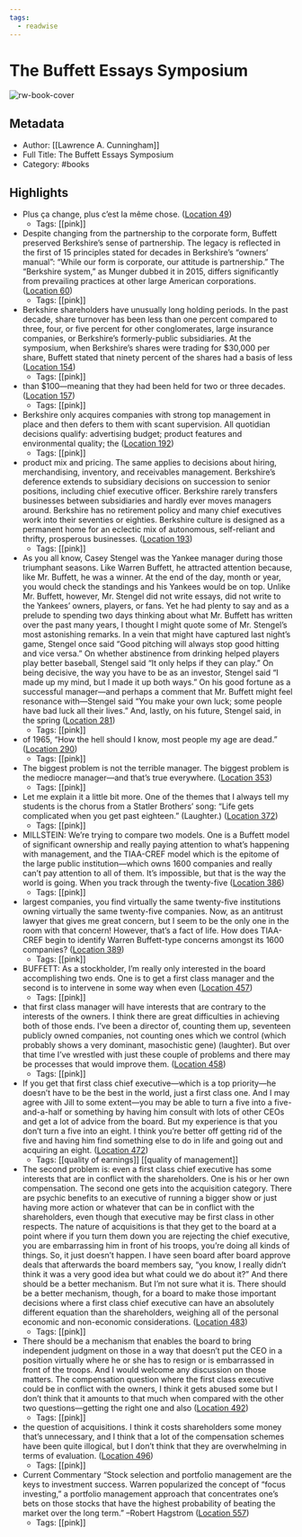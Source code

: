 ```yaml
---
tags:
  - readwise
---
```


# The Buffett Essays Symposium

![rw-book-cover](https://images-na.ssl-images-amazon.com/images/I/51xpLmTabyL._SL200_.jpg)

## Metadata
- Author: [[Lawrence A. Cunningham]]
- Full Title: The Buffett Essays Symposium
- Category: #books

## Highlights
- Plus ça change, plus c’est la même chose. ([Location 49](https://readwise.io/to_kindle?action=open&asin=B01DNY17FG&location=49))
    - Tags: [[pink]] 
- Despite changing from the partnership to the corporate form, Buffett preserved Berkshire’s sense of partnership. The legacy is reflected in the first of 15 principles stated for decades in Berkshire’s “owners’ manual”: “While our form is corporate, our attitude is partnership.” The “Berkshire system,” as Munger dubbed it in 2015, differs significantly from prevailing practices at other large American corporations. ([Location 60](https://readwise.io/to_kindle?action=open&asin=B01DNY17FG&location=60))
    - Tags: [[pink]] 
- Berkshire shareholders have unusually long holding periods. In the past decade, share turnover has been less than one percent compared to three, four, or five percent for other conglomerates, large insurance companies, or Berkshire’s formerly-public subsidiaries. At the symposium, when Berkshire’s shares were trading for $30,000 per share, Buffett stated that ninety percent of the shares had a basis of less ([Location 154](https://readwise.io/to_kindle?action=open&asin=B01DNY17FG&location=154))
    - Tags: [[pink]] 
- than $100—meaning that they had been held for two or three decades. ([Location 157](https://readwise.io/to_kindle?action=open&asin=B01DNY17FG&location=157))
    - Tags: [[pink]] 
- Berkshire only acquires companies with strong top management in place and then defers to them with scant supervision. All quotidian decisions qualify: advertising budget; product features and environmental quality; the ([Location 192](https://readwise.io/to_kindle?action=open&asin=B01DNY17FG&location=192))
    - Tags: [[pink]] 
- product mix and pricing. The same applies to decisions about hiring, merchandising, inventory, and receivables management. Berkshire’s deference extends to subsidiary decisions on succession to senior positions, including chief executive officer. Berkshire rarely transfers businesses between subsidiaries and hardly ever moves managers around. Berkshire has no retirement policy and many chief executives work into their seventies or eighties. Berkshire culture is designed as a permanent home for an eclectic mix of autonomous, self-reliant and thrifty, prosperous businesses. ([Location 193](https://readwise.io/to_kindle?action=open&asin=B01DNY17FG&location=193))
    - Tags: [[pink]] 
- As you all know, Casey Stengel was the Yankee manager during those triumphant seasons. Like Warren Buffett, he attracted attention because, like Mr. Buffett, he was a winner. At the end of the day, month or year, you would check the standings and his Yankees would be on top. Unlike Mr. Buffett, however, Mr. Stengel did not write essays, did not write to the Yankees’ owners, players, or fans. Yet he had plenty to say and as a prelude to spending two days thinking about what Mr. Buffett has written over the past many years, I thought I might quote some of Mr. Stengel’s most astonishing remarks. In a vein that might have captured last night’s game, Stengel once said “Good pitching will always stop good hitting and vice versa.” On whether abstinence from drinking helped players play better baseball, Stengel said “It only helps if they can play.” On being decisive, the way you have to be as an investor, Stengel said “I made up my mind, but I made it up both ways.” On his good fortune as a successful manager—and perhaps a comment that Mr. Buffett might feel resonance with—Stengel said “You make your own luck; some people have bad luck all their lives.” And, lastly, on his future, Stengel said, in the spring ([Location 281](https://readwise.io/to_kindle?action=open&asin=B01DNY17FG&location=281))
    - Tags: [[pink]] 
- of 1965, “How the hell should I know, most people my age are dead.” ([Location 290](https://readwise.io/to_kindle?action=open&asin=B01DNY17FG&location=290))
    - Tags: [[pink]] 
- The biggest problem is not the terrible manager. The biggest problem is the mediocre manager—and that’s true everywhere. ([Location 353](https://readwise.io/to_kindle?action=open&asin=B01DNY17FG&location=353))
    - Tags: [[pink]] 
- Let me explain it a little bit more. One of the themes that I always tell my students is the chorus from a Statler Brothers’ song: “Life gets complicated when you get past eighteen.” (Laughter.) ([Location 372](https://readwise.io/to_kindle?action=open&asin=B01DNY17FG&location=372))
    - Tags: [[pink]] 
- MILLSTEIN: We’re trying to compare two models. One is a Buffett model of significant ownership and really paying attention to what’s happening with management, and the TIAA-CREF model which is the epitome of the large public institution—which owns 1600 companies and really can’t pay attention to all of them. It’s impossible, but that is the way the world is going. When you track through the twenty-five ([Location 386](https://readwise.io/to_kindle?action=open&asin=B01DNY17FG&location=386))
    - Tags: [[pink]] 
- largest companies, you find virtually the same twenty-five institutions owning virtually the same twenty-five companies. Now, as an antitrust lawyer that gives me great concern, but I seem to be the only one in the room with that concern! However, that’s a fact of life. How does TIAA-CREF begin to identify Warren Buffett-type concerns amongst its 1600 companies? ([Location 389](https://readwise.io/to_kindle?action=open&asin=B01DNY17FG&location=389))
    - Tags: [[pink]] 
- BUFFETT: As a stockholder, I’m really only interested in the board accomplishing two ends. One is to get a first class manager and the second is to intervene in some way when even ([Location 457](https://readwise.io/to_kindle?action=open&asin=B01DNY17FG&location=457))
    - Tags: [[pink]] 
- that first class manager will have interests that are contrary to the interests of the owners. I think there are great difficulties in achieving both of those ends. I’ve been a director of, counting them up, seventeen publicly owned companies, not counting ones which we control (which probably shows a very dominant, masochistic gene) (laughter). But over that time I’ve wrestled with just these couple of problems and there may be processes that would improve them. ([Location 458](https://readwise.io/to_kindle?action=open&asin=B01DNY17FG&location=458))
    - Tags: [[pink]] 
- If you get that first class chief executive—which is a top priority—he doesn’t have to be the best in the world, just a first class one. And I may agree with Jill to some extent—you may be able to turn a five into a five-and-a-half or something by having him consult with lots of other CEOs and get a lot of advice from the board. But my experience is that you don’t turn a five into an eight. I think you’re better off getting rid of the five and having him find something else to do in life and going out and acquiring an eight. ([Location 472](https://readwise.io/to_kindle?action=open&asin=B01DNY17FG&location=472))
    - Tags: [[quality of earnings]] [[quality of management]] 
- The second problem is: even a first class chief executive has some interests that are in conflict with the shareholders. One is his or her own compensation. The second one gets into the acquisition category. There are psychic benefits to an executive of running a bigger show or just having more action or whatever that can be in conflict with the shareholders, even though that executive may be first class in other respects. The nature of acquisitions is that they get to the board at a point where if you turn them down you are rejecting the chief executive, you are embarrassing him in front of his troops, you’re doing all kinds of things. So, it just doesn’t happen. I have seen board after board approve deals that afterwards the board members say, “you know, I really didn’t think it was a very good idea but what could we do about it?” And there should be a better mechanism. But I’m not sure what it is. There should be a better mechanism, though, for a board to make those important decisions where a first class chief executive can have an absolutely different equation than the shareholders, weighing all of the personal economic and non-economic considerations. ([Location 483](https://readwise.io/to_kindle?action=open&asin=B01DNY17FG&location=483))
    - Tags: [[pink]] 
- There should be a mechanism that enables the board to bring independent judgment on those in a way that doesn’t put the CEO in a position virtually where he or she has to resign or is embarrassed in front of the troops. And I would welcome any discussion on those matters. The compensation question where the first class executive could be in conflict with the owners, I think it gets abused some but I don’t think that it amounts to that much when compared with the other two questions—getting the right one and also ([Location 492](https://readwise.io/to_kindle?action=open&asin=B01DNY17FG&location=492))
    - Tags: [[pink]] 
- the question of acquisitions. I think it costs shareholders some money that’s unnecessary, and I think that a lot of the compensation schemes have been quite illogical, but I don’t think that they are overwhelming in terms of evaluation. ([Location 496](https://readwise.io/to_kindle?action=open&asin=B01DNY17FG&location=496))
    - Tags: [[pink]] 
- Current Commentary “Stock selection and portfolio management are the keys to investment success. Warren popularized the concept of “focus investing,” a portfolio management approach that concentrates one’s bets on those stocks that have the highest probability of beating the market over the long term.” –Robert Hagstrom ([Location 557](https://readwise.io/to_kindle?action=open&asin=B01DNY17FG&location=557))
    - Tags: [[pink]]

